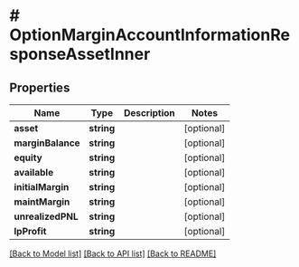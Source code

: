 # # OptionMarginAccountInformationResponseAssetInner

## Properties

Name | Type | Description | Notes
------------ | ------------- | ------------- | -------------
**asset** | **string** |  | [optional]
**marginBalance** | **string** |  | [optional]
**equity** | **string** |  | [optional]
**available** | **string** |  | [optional]
**initialMargin** | **string** |  | [optional]
**maintMargin** | **string** |  | [optional]
**unrealizedPNL** | **string** |  | [optional]
**lpProfit** | **string** |  | [optional]

[[Back to Model list]](../../README.md#models) [[Back to API list]](../../README.md#endpoints) [[Back to README]](../../README.md)
